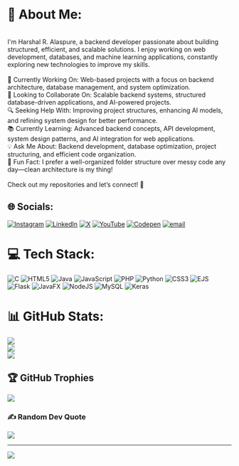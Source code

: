 # 💫 About Me:
<br>I'm Harshal R. Alaspure, a backend developer passionate about building structured, efficient, and scalable solutions. I enjoy working on web development, databases, and machine learning applications, constantly exploring new technologies to improve my skills.<br><br>🚀 Currently Working On: Web-based projects with a focus on backend architecture, database management, and system optimization.<br>🤝 Looking to Collaborate On: Scalable backend systems, structured database-driven applications, and AI-powered projects.<br>🔍 Seeking Help With: Improving project structures, enhancing AI models, and refining system design for better performance.<br>📚 Currently Learning: Advanced backend concepts, API development, system design patterns, and AI integration for web applications.<br>💡 Ask Me About: Backend development, database optimization, project structuring, and efficient code organization.<br>🎯 Fun Fact: I prefer a well-organized folder structure over messy code any day—clean architecture is my thing!<br><br>Check out my repositories and let’s connect! 🚀


## 🌐 Socials:
[![Instagram](https://img.shields.io/badge/Instagram-%23E4405F.svg?logo=Instagram&logoColor=white)](https://instagram.com/harshal02al) [![LinkedIn](https://img.shields.io/badge/LinkedIn-%230077B5.svg?logo=linkedin&logoColor=white)](https://linkedin.com/in/harshal-alaspure-36b057291) [![X](https://img.shields.io/badge/X-black.svg?logo=X&logoColor=white)](https://x.com/Harshal02Al) [![YouTube](https://img.shields.io/badge/YouTube-%23FF0000.svg?logo=YouTube&logoColor=white)](https://youtube.com/@harshalalaspure7389) [![Codepen](https://img.shields.io/badge/Codepen-000000?logo=codepen&logoColor=white)](https://codepen.io/Harshal-Alaspure) [![email](https://img.shields.io/badge/Email-D14836?logo=gmail&logoColor=white)](mailto:alaspureh@gmail.com) 

# 💻 Tech Stack:
![C](https://img.shields.io/badge/c-%2300599C.svg?style=for-the-badge&logo=c&logoColor=white) ![HTML5](https://img.shields.io/badge/html5-%23E34F26.svg?style=for-the-badge&logo=html5&logoColor=white) ![Java](https://img.shields.io/badge/java-%23ED8B00.svg?style=for-the-badge&logo=openjdk&logoColor=white) ![JavaScript](https://img.shields.io/badge/javascript-%23323330.svg?style=for-the-badge&logo=javascript&logoColor=%23F7DF1E) ![PHP](https://img.shields.io/badge/php-%23777BB4.svg?style=for-the-badge&logo=php&logoColor=white) ![Python](https://img.shields.io/badge/python-3670A0?style=for-the-badge&logo=python&logoColor=ffdd54) ![CSS3](https://img.shields.io/badge/css3-%231572B6.svg?style=for-the-badge&logo=css3&logoColor=white) ![EJS](https://img.shields.io/badge/ejs-%23B4CA65.svg?style=for-the-badge&logo=ejs&logoColor=black) ![Flask](https://img.shields.io/badge/flask-%23000.svg?style=for-the-badge&logo=flask&logoColor=white) ![JavaFX](https://img.shields.io/badge/javafx-%23FF0000.svg?style=for-the-badge&logo=javafx&logoColor=white) ![NodeJS](https://img.shields.io/badge/node.js-6DA55F?style=for-the-badge&logo=node.js&logoColor=white) ![MySQL](https://img.shields.io/badge/mysql-4479A1.svg?style=for-the-badge&logo=mysql&logoColor=white) ![Keras](https://img.shields.io/badge/Keras-%23D00000.svg?style=for-the-badge&logo=Keras&logoColor=white)
# 📊 GitHub Stats:
![](https://github-readme-stats.vercel.app/api?username=HarshalAl02&theme=shadow_green&hide_border=false&include_all_commits=false&count_private=false)<br/>
![](https://github-readme-streak-stats.herokuapp.com/?user=HarshalAl02&theme=shadow_green&hide_border=false)<br/>
![](https://github-readme-stats.vercel.app/api/top-langs/?username=HarshalAl02&theme=shadow_green&hide_border=false&include_all_commits=false&count_private=false&layout=compact)

## 🏆 GitHub Trophies
![](https://github-profile-trophy.vercel.app/?username=HarshalAl02&theme=onedark&no-frame=false&no-bg=false&margin-w=4)

### ✍️ Random Dev Quote
![](https://quotes-github-readme.vercel.app/api?type=horizontal&theme=radical)

---
[![](https://visitcount.itsvg.in/api?id=HarshalAl02&icon=2&color=0)](https://visitcount.itsvg.in)
